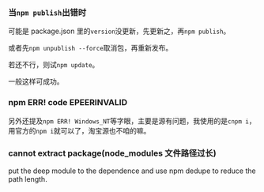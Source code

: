 ### 当`npm publish`出错时

可能是 package.json 里的`version`没更新，先更新之，再`npm publish`。

或者先`npm unpublish --force`取消包，再重新发布。

若还不行，则试`npm update`。

一般这样可成功。

### npm ERR! code EPEERINVALID

另外还提及`npm ERR! Windows_NT`等字眼，主要是源有问题，我使用的是`cnpm i`，用官方的`npm i`就可以了，淘宝源也不咱的嘛。

### cannot extract package(node_modules 文件路径过长)

put the deep module to the dependence and use npm dedupe to reduce the path length.
